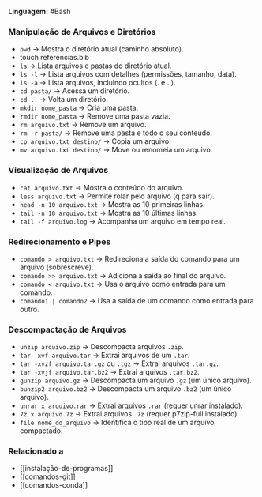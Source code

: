**Linguagem:** #Bash  
### Manipulação de Arquivos e Diretórios

- `pwd` → Mostra o diretório atual (caminho absoluto).
- touch referencias.bib
- `ls` → Lista arquivos e pastas do diretório atual.
- `ls -l` → Lista arquivos com detalhes (permissões, tamanho, data).
- `ls -a` → Lista arquivos, incluindo ocultos (. e ..).
- `cd pasta/` → Acessa um diretório.
- `cd ..` → Volta um diretório.
- `mkdir nome_pasta` → Cria uma pasta.
- `rmdir nome_pasta` → Remove uma pasta vazia.
- `rm arquivo.txt` → Remove um arquivo.
- `rm -r pasta/` → Remove uma pasta e todo o seu conteúdo.
- `cp arquivo.txt destino/` → Copia um arquivo.
- `mv arquivo.txt destino/` → Move ou renomeia um arquivo.

### Visualização de Arquivos

- `cat arquivo.txt` → Mostra o conteúdo do arquivo.
- `less arquivo.txt` → Permite rolar pelo arquivo (q para sair).
- `head -n 10 arquivo.txt` → Mostra as 10 primeiras linhas.
- `tail -n 10 arquivo.txt` → Mostra as 10 últimas linhas.
- `tail -f arquivo.log` → Acompanha um arquivo em tempo real.

### Redirecionamento e Pipes

- `comando > arquivo.txt` → Redireciona a saída do comando para um arquivo (sobrescreve).
- `comando >> arquivo.txt` → Adiciona a saída ao final do arquivo.
- `comando < arquivo.txt` → Usa o arquivo como entrada para um comando.
- `comando1 | comando2` → Usa a saída de um comando como entrada para outro.
### Descompactação de Arquivos

- `unzip arquivo.zip` → Descompacta arquivos `.zip`.
- `tar -xvf arquivo.tar` → Extrai arquivos de um `.tar`.
- `tar -xvzf arquivo.tar.gz` ou `.tgz` → Extrai arquivos `.tar.gz`.
- `tar -xvjf arquivo.tar.bz2` → Extrai arquivos `.tar.bz2`.
- `gunzip arquivo.gz` → Descompacta um arquivo `.gz` (um único arquivo).
- `bunzip2 arquivo.bz2` → Descompacta um arquivo `.bz2` (um único arquivo).
- `unrar x arquivo.rar` → Extrai arquivos `.rar` (requer unrar instalado).
- `7z x arquivo.7z` → Extrai arquivos `.7z` (requer p7zip-full instalado).
- `file nome_do_arquivo` → Identifica o tipo real de um arquivo compactado.

### Relacionado a

- [[instalação-de-programas]]
- [[comandos-git]]
- [[comandos-conda]]






